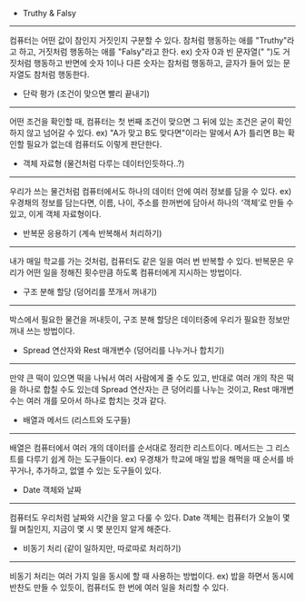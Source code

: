 - Truthy & Falsy
---------------------------------------
컴퓨터는 어떤 값이 참인지 거짓인지 구분할 수 있다.
참처럼 행동하는 애를 "Truthy"라고 하고, 거짓처럼 행동하는 애를 "Falsy"라고 한다.
ex) 숫자 0과 빈 문자열(" ")도 거짓처럼 행동하고 반면에 숫자 1이나 다른 숫자는 참처럼 행동하고, 글자가 들어 있는 문자열도 참처럼 행동한다.

- 단락 평가 (조건이 맞으면 빨리 끝내기)
-------------------------------------
어떤 조건을 확인할 때, 컴퓨터는 첫 번째 조건이 맞으면 그 뒤에 있는 조건은 굳이 확인하지 않고 넘어갈 수 있다.
ex) "A가 맞고 B도 맞다면"이라는 말에서 A가 틀리면 B는 확인할 필요가 없는데 컴퓨터도 이렇게 판단한다.

- 객체 자료형 (물건처럼 다루는 데이터인듯하다..?)
-----------------------------------
우리가 쓰는 물건처럼 컴퓨터에서도 하나의 데이터 안에 여러 정보를 담을 수 있다.
ex) 우경채의 정보를 담는다면, 이름, 나이, 주소를 한꺼번에 담아서 하나의 ‘객체’로 만들 수 있고, 이게 객체 자료형이다.

- 반복문 응용하기 (계속 반복해서 처리하기)
----------------------------------------
내가 매일 학교를 가는 것처럼, 컴퓨터도 같은 일을 여러 번 반복할 수 있다.
   반복문은 우리가 어떤 일을 정해진 횟수만큼 하도록 컴퓨터에게 지시하는 방법이다.

- 구조 분해 할당 (덩어리를 쪼개서 꺼내기)
--------------------------------------
박스에서 필요한 물건을 꺼내듯이, 구조 분해 할당은 데이터중에 우리가 필요한 정보만 꺼내 쓰는 방법이다.

- Spread 연산자와 Rest 매개변수 (덩어리를 나누거나 합치기)
----------------------------------------
만약 큰 떡이 있으면 떡을 나눠서 여러 사람에게 줄 수도 있고, 반대로 여러 개의 작은 떡을 하나로 합칠 수도 있는데 
  Spread 연산자는 큰 덩어리를 나누는 것이고, Rest 매개변수는 여러 개를 모아서 하나로 합치는 것과 같다.

- 배열과 메서드 (리스트와 도구들)
-------------------------------
배열은 컴퓨터에서 여러 개의 데이터를 순서대로 정리한 리스트이다.
  메서드는 그 리스트를 다루기 쉽게 하는 도구들이다.
  ex) 우경채가 학교에 매일 밥을 해먹을 때 순서를 바꾸거나, 추가하고, 없앨 수 있는 도구들이 있다.

- Date 객체와 날짜
-------------------------------------
컴퓨터도 우리처럼 날짜와 시간을 알고 다룰 수 있다.
  Date 객체는 컴퓨터가 오늘이 몇 월 며칠인지, 지금이 몇 시 몇 분인지 알게 해준다.

- 비동기 처리 (같이 일하지만, 따로따로 처리하기)
---------------------------------------------
비동기 처리는 여러 가지 일을 동시에 할 때 사용하는 방법이다.
  ex) 밥을 하면서 동시에 반찬도 만들 수 있듯이, 컴퓨터도 한 번에 여러 일을 처리할 수 있다.
